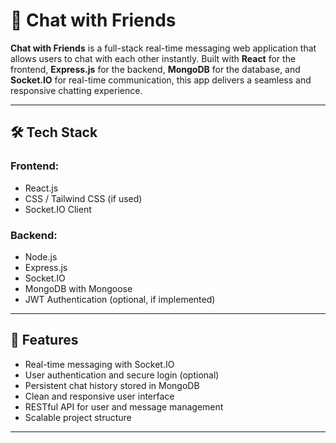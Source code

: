 # 💬 Chat with Friends

**Chat with Friends** is a full-stack real-time messaging web application that allows users to chat with each other instantly. Built with **React** for the frontend, **Express.js** for the backend, **MongoDB** for the database, and **Socket.IO** for real-time communication, this app delivers a seamless and responsive chatting experience.

---

## 🛠 Tech Stack

### Frontend:
- React.js
- CSS / Tailwind CSS (if used)
- Socket.IO Client

### Backend:
- Node.js
- Express.js
- Socket.IO
- MongoDB with Mongoose
- JWT Authentication (optional, if implemented)

---

## 🚀 Features

- Real-time messaging with Socket.IO
- User authentication and secure login (optional)
- Persistent chat history stored in MongoDB
- Clean and responsive user interface
- RESTful API for user and message management
- Scalable project structure

---


